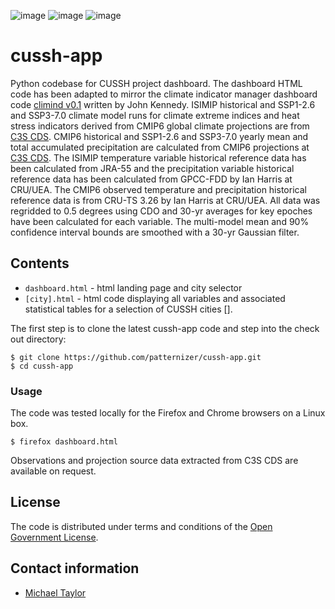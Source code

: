 ![image](https://github.com/patternizer/cussh-py/blob/main/figures/cussh-cities-logo.png)
![image](https://github.com/patternizer/cussh-py/blob/main/figures/cussh-cities-map.png)
![image](https://github.com/patternizer/cussh-py/blob/main/figures/tas_SSPs_with_historical_bias_adjusted-London.png)

# cussh-app

Python codebase for CUSSH project dashboard. The dashboard HTML code has been adapted to mirror the climate indicator manager dashboard code [climind v0.1](https://github.com/jjk-code-otter/climate-indicator-manager) written by John Kennedy. ISIMIP historical and SSP1-2.6 and SSP3-7.0 climate model runs for climate extreme indices and heat stress indicators derived from CMIP6 global climate projections are from [C3S CDS](https://cds.climate.copernicus.eu/cdsapp#!/dataset/sis-extreme-indices-cmip6). CMIP6 historical and SSP1-2.6 and SSP3-7.0 yearly mean and total accumulated precipitation are calculated from CMIP6 projections at [C3S CDS](https://cds.climate.copernicus.eu/cdsapp#!/dataset/projections-cmip6). The ISIMIP temperature variable historical reference data has been calculated from JRA-55 and the precipitation variable historical reference data has been calculated from GPCC-FDD by Ian Harris at CRU/UEA. The CMIP6 observed temperature and precipitation historical reference data is from CRU-TS 3.26 by Ian Harris at CRU/UEA. All data was regridded to 0.5 degrees using CDO and 30-yr averages for key epoches have been calculated for each variable. The multi-model mean and 90% confidence interval bounds are smoothed with a 30-yr Gaussian filter.

## Contents

* `dashboard.html` - html landing page and city selector
* `[city].html` - html code displaying all variables and associated statistical tables for a selection of CUSSH cities [].

The first step is to clone the latest cussh-app code and step into the check out directory: 

    $ git clone https://github.com/patternizer/cussh-app.git
    $ cd cussh-app

### Usage

The code was tested locally for the Firefox and Chrome browsers on a Linux box.

    $ firefox dashboard.html
    
Observations and projection source data extracted from C3S CDS are available on request.

## License

The code is distributed under terms and conditions of the [Open Government License](http://www.nationalarchives.gov.uk/doc/open-government-licence/version/3/).

## Contact information

* [Michael Taylor](michael.a.taylor@uea.ac.uk)


